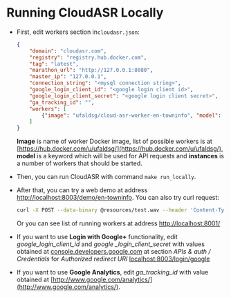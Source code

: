 # Running CloudASR Locally
- First, edit workers section in`cloudasr.json`:
    ```json
    {
        "domain": "cloudasr.com",
        "registry": "registry.hub.docker.com",
        "tag": "latest",
        "marathon_url": "http://127.0.0.1:8080",
        "master_ip": "127.0.0.1",
        "connection_string": "<mysql connection string>",
        "google_login_client_id": "<google login client id>",
        "google_login_client_secret": "<google login client secret>",
        "ga_tracking_id": "",
        "workers": [
            {"image": "ufaldsg/cloud-asr-worker-en-towninfo", "model": "en-towninfo", "instances": 1}
        ]
    }
    ```
    **Image** is name of worker Docker image, list of possible workers is at [https://hub.docker.com/u/ufaldsg/](https://hub.docker.com/u/ufaldsg/),
        **model** is a keyword which will be used for API requests
        and **instances** is a number of workers that should be started.

- Then, you can run CloudASR with command `make run_locally`.

- After that, you can try a web demo at address [http://localhost:8003/demo/en-towninfo](http://localhost:8003/demo/en-towninfo).
    You can also try curl request:
    ```bash
    curl -X POST --data-binary @resources/test.wav --header 'Content-Type: audio/x-wav; rate=16000;' 'http://localhost:8000/recognize?lang=en-towninfo'
    ```
    Or you can see list of running workers at address [http://localhost:8001/](http://localhost:8001/)

- If you want to use **Login with Google+** functionality,
    edit *google_login_client_id* and *google _login_client_secret* with values obtained at [console.developers.google.com](console.developers.google.com) at section *APIs & auth / Credentials* for *Authorized redirect URI* [localhost:8003/login/google](localhost:8003/login/google)

- If you want to use **Google Analytics**, edit *ga_tracking_id* with value obtained at [http://www.google.com/analytics/](http://www.google.com/analytics/).
